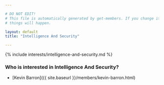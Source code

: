 ```yaml
---

# DO NOT EDIT!
# This file is automatically generated by get-members. If you change it, bad
# things will happen.

layout: default
title: "Intelligence And Security"

---
```


{% include interests/intelligence-and-security.md %}

### Who is interested in Intelligence And Security?


* [Kevin Barron]({{ site.baseurl }}/members/kevin-barron.html)
